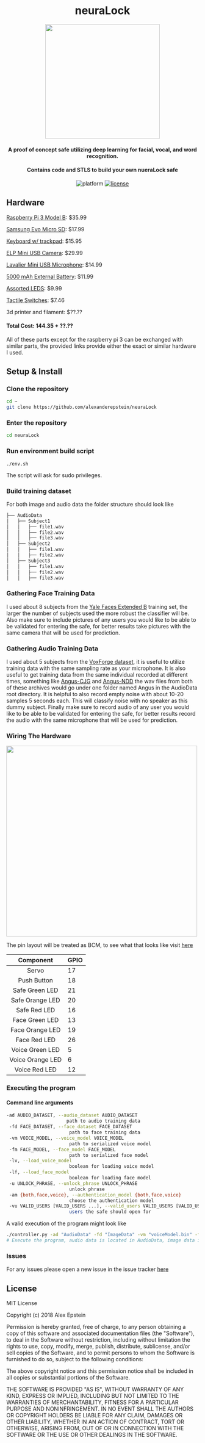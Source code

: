 <div align="center">

# neuraLock

<img src="http://cosmonio.com/Research/Deep-Learning/files/small_1420.png" width=300px height=300px>

#### A proof of concept safe utilizing deep learning for facial, vocal, and word recognition.
#### Contains code and STLS to build your own nueraLock safe

![platform](https://img.shields.io/badge/platform-Raspberry%20Pi-red.svg) [![license](https://img.shields.io/github/license/mashape/apistatus.svg?style=plastic)]()

</div>


## Hardware
[Raspberry Pi 3 Model B](https://www.amazon.com/gp/product/B01LPLPBS8/ref=oh_aui_detailpage_o00_s00?ie=UTF8&psc=1): $35.99

[Samsung Evo Micro SD](https://www.amazon.com/Samsung-MicroSDXC-Adapter-MB-ME64GA-AM/dp/B06XX29S9Q/ref=sr_1_3?s=electronics&ie=UTF8&qid=1533447856&sr=1-3&keywords=sd+card+samsung&dpID=41pa5T0NGKL&preST=_SX300_QL70_&dpSrc=srch): $17.99

[Keyboard w/ trackpad](https://www.amazon.com/Rii-Wireless-Keyboard-Touchpad-Control/dp/B00I5SW8MC/ref=sr_1_5?s=electronics&ie=UTF8&qid=1533447912&sr=1-5&keywords=mini+wireless+keyboard&dpID=41qFpeX3-cL&preST=_SY300_QL70_&dpSrc=srch): $15.95

[ELP Mini USB Camera](https://www.amazon.com/gp/product/B01DRJXDEA/ref=oh_aui_detailpage_o01_s00?ie=UTF8&psc=1): $29.99

[Lavalier Mini USB Microphone](https://www.amazon.com/gp/product/B074BLM973/ref=oh_aui_detailpage_o01_s00?ie=UTF8&psc=1): $14.99

[5000 mAh External Battery](https://www.amazon.com/gp/product/B00MWU1GGI/ref=oh_aui_detailpage_o01_s00?ie=UTF8&psc=1): $11.99

[Assorted LEDS](https://www.amazon.com/Lights-Emitting-Assortment-Arduino-300-Pack/dp/B00UWBJM0Q/ref=sr_1_4?s=hi&ie=UTF8&qid=1533447484&sr=1-4&keywords=leds&th=1): $9.99

[Tactile Switches](https://www.amazon.com/Uxcell-a15111200ux1613-Momentary-Tactile-Terminal/dp/B019DCWTSQ/ref=sr_1_17?s=hi&ie=UTF8&qid=1533447743&sr=1-17&keywords=tactile+switch): $7.46

3d printer and filament: $??.??

#### Total Cost: 144.35 + ??.??

All of these parts except for the raspberry pi 3 can be exchanged with similar parts, the provided links provide either the exact or similar hardware I used.


## Setup & Install
### Clone the repository
```bash
cd ~
git clone https://github.com/alexanderepstein/neuraLock
```
### Enter the repository
```bash
cd neuraLock
```
### Run environment build script
```
./env.sh
```
The script will ask for sudo privileges.
### Build training dataset
For both image and audio data the folder structure should look like
```bash
├── AudioData
│   ├── Subject1
│   │   ├── file1.wav
│   │   ├── file2.wav
│   │   ├── file3.wav
│   ├── Subject2
│   │   ├── file1.wav
│   │   ├── file2.wav
│   ├── Subject3
│   │   ├── file1.wav
│   │   ├── file2.wav
│   │   ├── file3.wav
```

### Gathering Face Training Data
I used about 8 subjects from the [Yale Faces Extended B](http://vision.ucsd.edu/~leekc/ExtYaleDatabase/ExtYaleB.html) training set, the larger the number of subjects used the more robust the classifier will be. Also make sure to include pictures of any users you would like to be able to be validated for entering the safe, for better results take pictures with the same camera that will be used for prediction.

### Gathering Audio Training Data
I used about 5 subjects from the [VoxForge dataset](http://www.repository.voxforge1.org/downloads/SpeechCorpus/Trunk/Audio/Original/), it is useful to utilize training data with the same sampling rate as your microphone. It is also useful to get training data from the same individual recorded at different times, something like [Angus-CJG](http://www.repository.voxforge1.org/downloads/SpeechCorpus/Trunk/Audio/Original/48kHz_16bit/Angus-20080320-cjg.tgz)
and [Angus-NDD](http://www.repository.voxforge1.org/downloads/SpeechCorpus/Trunk/Audio/Original/48kHz_16bit/Angus-20080320-ndd.tgz) the wav files from both of these archives would go under one folder named Angus in the AudioData root directory. It is helpful to also record empty noise with about 10-20 samples 5 seconds each. This will classify noise with no speaker as this dummy subject. Finally make sure to record audio of any user you would like to be able to be validated for entering the safe, for better results record the audio with the same microphone that will be used for prediction.

### Wiring The Hardware
<img src="https://github.com/alexanderepstein/neuraLock/blob/master/Wiring.png" width=500px height=500px>

The pin layout will be treated as BCM, to see what that looks like visit [here](https://gpiozero.readthedocs.io/en/stable/recipes.html#pin-numbering)

|     Component    | GPIO |
|:----------------:|------|
| Servo            |  17  |
| Push Button      |  18  |
| Safe Green LED   |  21  |
| Safe Orange LED  |  20  |
| Safe Red LED     |  16  |
| Face Green LED   |  13  |
| Face Orange LED  |  19  |
| Face Red LED     |  26  |
| Voice Green LED  |   5  |
| Voice Orange LED |   6  |
| Voice Red LED    |  12  |

### Executing the program

#### Command line arguments
```bash
-ad AUDIO_DATASET, --audio_dataset AUDIO_DATASET
                      path to audio training data
 -fd FACE_DATASET, --face_dataset FACE_DATASET
                       path to face training data
 -vm VOICE_MODEL, --voice_model VOICE_MODEL
                       path to serialized voice model
 -fm FACE_MODEL, --face_model FACE_MODEL
                       path to serialized face model
 -lv, --load_voice_model
                       boolean for loading voice model
 -lf, --load_face_model
                       boolean for loading face model
 -u UNLOCK_PHRASE, --unlock_phrase UNLOCK_PHRASE
                       unlock phrase
 -am {both,face,voice}, --authentication_model {both,face,voice}
                       choose the authentication model
 -vu VALID_USERS [VALID_USERS ...], --valid_users VALID_USERS [VALID_USERS ...]
                       users the safe should open for
```
A valid execution of the program might look like
```bash
./controller.py -ad "AudioData" -fd "ImageData" -vm "voiceModel.bin" -fm "imageEncodings.bin" -lv -am both -vu Alex
# Execute the program, audio data is located in AudioData, image data is contained in "ImageData", the voice model should be read to/written from "voiceModel.bin", the face encodings should be read to/written from "imageEncodings.bin", load the voice model, authenticate using both voice and face, set Alex as a valid user
```

### Issues
For any issues please open a new issue in the issue tracker [here](https://github.com/alexanderepstein/neuraLock/issues/new)

## License

MIT License

Copyright (c) 2018 Alex Epstein

Permission is hereby granted, free of charge, to any person obtaining a copy of this software and associated documentation files (the "Software"), to deal in the Software without restriction, including without limitation the rights to use, copy, modify, merge, publish, distribute, sublicense, and/or sell copies of the Software, and to permit persons to whom the Software is furnished to do so, subject to the following conditions:

The above copyright notice and this permission notice shall be included in all copies or substantial portions of the Software.

THE SOFTWARE IS PROVIDED "AS IS", WITHOUT WARRANTY OF ANY KIND, EXPRESS OR IMPLIED, INCLUDING BUT NOT LIMITED TO THE WARRANTIES OF MERCHANTABILITY, FITNESS FOR A PARTICULAR PURPOSE AND NONINFRINGEMENT. IN NO EVENT SHALL THE AUTHORS OR COPYRIGHT HOLDERS BE LIABLE FOR ANY CLAIM, DAMAGES OR OTHER LIABILITY, WHETHER IN AN ACTION OF CONTRACT, TORT OR OTHERWISE, ARISING FROM, OUT OF OR IN CONNECTION WITH THE SOFTWARE OR THE USE OR OTHER DEALINGS IN THE SOFTWARE.
